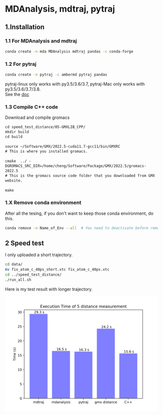 # MDAnalysis, mdtraj, pytraj  
## 1.Installation

### 1.1 For MDAnalysis and mdtraj  
```bash
conda create -n mda MDAnalysis mdtraj pandas -c conda-forge
```

### 1.2 For pytraj
```bash
conda create -n pytraj -c ambermd pytraj pandas
```
pytraj-linux only works with py3.5/3.6/3.7, pytraj-Mac only works with py3.5/3.6/3.7/3.8.    
See the [doc](https://anaconda.org/AmberMD/pytraj/)

### 1.3 Compile C++ code
Download and compile gromacs
```
cd speed_test_distance/05-GMXLIB_CPP/
mkdir build
cd build

source ~/Software/GMX/2022.5-cuda11.7-gcc11/bin/GMXRC
# This is where you installed gromacs.

cmake  ../ -DGROMACS_SRC_DIR=/home/cheng/Software/Package/GMX/2022.5/gromacs-2022.5
# This is the gromacs source code folder that you downloaded from GMX website.

make
```

### 1.X Remove conda environment
After all the tesing, if you don't want to keep those conda environment, do this.
```bash
conda remove -n Name_of_Env --all  # You need to deactivate before removing
```

## 2 Speed test
I only uploaded a short trajectory.
```bash
cd data/
mv fix_atom_c_40ps_short.xtc fix_atom_c_40ps.xtc
cd ../speed_test_distance/
./run_all.sh
```
Here is my test result with longer trajectory.

![Exe_time](./01-exe_time.png)